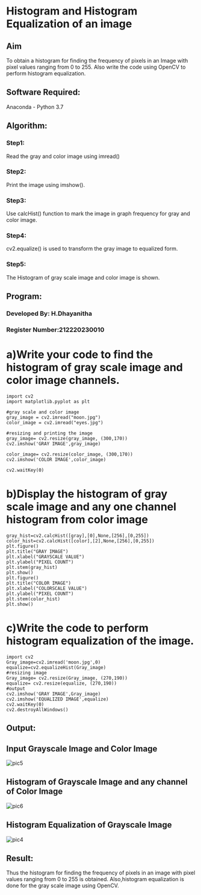 # Histogram and Histogram Equalization of an image
## Aim
To obtain a histogram for finding the frequency of pixels in an Image with pixel values ranging from 0 to 255. Also write the code using OpenCV to perform histogram equalization.

## Software Required:
Anaconda - Python 3.7

## Algorithm:
### Step1:
Read the gray and color image using imread()

### Step2:
Print the image using imshow().

### Step3:
Use calcHist() function to mark the image in graph frequency for gray and color image.

### Step4:
cv2.equalize() is used to transform the gray image to equalized form.

### Step5:
The Histogram of gray scale image and color image is shown.

## Program:

### Developed By: H.Dhayanitha
### Register Number:212220230010


# a)Write your code to find the histogram of gray scale image and color image channels.
```
import cv2
import matplotlib.pyplot as plt 

#gray scale and color image  
gray_image = cv2.imread("moon.jpg")
color_image = cv2.imread("eyes.jpg")

#resizing and printing the image 
gray_image= cv2.resize(gray_image, (300,170))
cv2.imshow('GRAY IMAGE',gray_image)

color_image= cv2.resize(color_image, (300,170))
cv2.imshow('COLOR IMAGE',color_image)

cv2.waitKey(0)

```

# b)Display the histogram of gray scale image and any one channel histogram from color image
```
gray_hist=cv2.calcHist([gray],[0],None,[256],[0,255])
color_hist=cv2.calcHist([color],[2],None,[256],[0,255])
plt.figure()
plt.title("GRAY IMAGE")
plt.xlabel("GRAYSCALE VALUE")
plt.ylabel("PIXEL COUNT")
plt.stem(gray_hist)
plt.show()
plt.figure()
plt.title("COLOR IMAGE")
plt.xlabel("COLORSCALE VALUE")
plt.ylabel("PIXEL COUNT")
plt.stem(color_hist)
plt.show()
```
# c)Write the code to perform histogram equalization of the image. 
```
import cv2
Gray_image=cv2.imread('moon.jpg',0)
equalize=cv2.equalizeHist(Gray_image)
#resizing image 
Gray_image= cv2.resize(Gray_image, (270,190))
equalize= cv2.resize(equalize, (270,190))
#output
cv2.imshow('GRAY IMAGE',Gray_image)
cv2.imshow('EQUALIZED IMAGE',equalize)
cv2.waitKey(0)
cv2.destroyAllWindows()
```
## Output:
## Input Grayscale Image and Color Image

![pic5](https://user-images.githubusercontent.com/75235032/165440731-a1cbdbc1-97a4-4be2-b7e3-e9853820bf7d.png)

## Histogram of Grayscale Image and any channel of Color Image

![pic6](https://user-images.githubusercontent.com/75235032/165440740-9d350e96-4f46-458e-84c3-54bdf5cfd1c9.png)

## Histogram Equalization of Grayscale Image

![pic4](https://user-images.githubusercontent.com/75235032/165440754-950e2300-7734-455f-81bd-ad9ef3e1be13.png)

## Result: 
Thus the histogram for finding the frequency of pixels in an image with pixel values ranging from 0 to 255 is obtained. Also,histogram equalization is done for the gray scale image using OpenCV.

